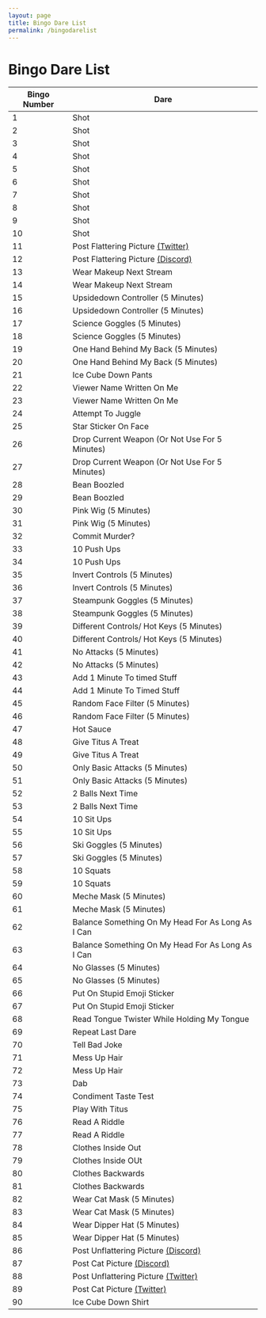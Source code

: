 ```yaml
---
layout: page
title: Bingo Dare List 
permalink: /bingodarelist
---
```


# Bingo Dare List  


Bingo Number | Dare  
------------ | ------------- 
1| Shot 
2 | Shot 
3 | Shot
4| Shot 
5 | Shot 
6 | Shot 
7 | Shot 
8 | Shot 
9 | Shot 
10 | Shot
11 | Post Flattering Picture [(Twitter)](https://twitter.com/home)
12 | Post Flattering Picture [(Discord)](https://discord.gg/uuc8GJATYk)
13 | Wear Makeup Next Stream 
14 | Wear Makeup Next Stream 
15 | Upsidedown Controller (5 Minutes) 
16 | Upsidedown Controller (5 Minutes) 
17 | Science Goggles (5 Minutes) 
18 | Science Goggles (5 Minutes) 
19 | One Hand Behind My Back (5 Minutes) 
20 | One Hand Behind My Back (5 Minutes) 
21 | Ice Cube Down Pants 
22 | Viewer Name Written On Me 
23 | Viewer Name Written On Me 
24 | Attempt To Juggle 
25 | Star Sticker On Face
26 | Drop Current Weapon (Or Not Use For 5 Minutes) 
27 | Drop Current Weapon (Or Not Use For 5 Minutes) 
28 | Bean Boozled 
29 | Bean Boozled 
30 | Pink Wig (5 Minutes) 
31 | Pink Wig (5 Minutes) 
32 | Commit Murder?  
33 | 10 Push Ups 
34 | 10 Push Ups 
35 | Invert Controls (5 Minutes) 
36 | Invert Controls (5 Minutes) 
37 | Steampunk Goggles (5 Minutes) 
38 | Steampunk Goggles (5 Minutes) 
39 | Different Controls/ Hot Keys (5 Minutes) 
40 | Different Controls/ Hot Keys (5 Minutes) 
41 | No Attacks (5 Minutes) 
42 | No Attacks (5 Minutes) 
43 | Add 1 Minute To timed Stuff 
44 | Add 1 Minute To Timed Stuff 
45 | Random Face Filter (5 Minutes) 
46 | Random Face Filter (5 Minutes) 
47 | Hot Sauce 
48 | Give Titus A Treat 
49 | Give Titus A Treat 
50 | Only Basic Attacks (5 Minutes) 
51 | Only Basic Attacks (5 Minutes) 
52 | 2 Balls Next Time 
53 | 2 Balls Next Time 
54 | 10 Sit Ups 
55 | 10 Sit Ups 
56 | Ski Goggles (5 Minutes) 
57 | Ski Goggles (5 Minutes) 
58 | 10 Squats 
59 | 10 Squats 
60 | Meche Mask (5 Minutes) 
61 | Meche Mask (5 Minutes) 
62 | Balance Something On My Head For As Long As I Can 
63 | Balance Something On My Head For As Long As I Can 
64 | No Glasses (5 Minutes) 
65 | No Glasses (5 Minutes) 
66 | Put On Stupid Emoji Sticker 
67 | Put On Stupid Emoji Sticker 
68 | Read Tongue Twister While Holding My Tongue 
69 | Repeat Last Dare 
70 | Tell Bad Joke 
71 | Mess Up Hair  
72 | Mess Up Hair 
73 | Dab 
74 | Condiment Taste Test  
75 | Play With Titus 
76 | Read A Riddle 
77 | Read A Riddle 
78 | Clothes Inside Out 
79 | Clothes Inside OUt 
80 | Clothes Backwards 
81 | Clothes Backwards 
82 | Wear Cat Mask (5 Minutes) 
83 | Wear Cat Mask (5 Minutes) 
84 | Wear Dipper Hat (5 Minutes) 
85 | Wear Dipper Hat (5 Minutes) 
86 | Post Unflattering Picture [(Discord)](https://discord.gg/uuc8GJATYk)
87 | Post Cat Picture [(Discord)](https://discord.gg/uuc8GJATYk)
88 | Post Unflattering Picture [(Twitter)](https://twitter.com/home)
89 | Post Cat Picture [(Twitter)](https://twitter.com/home)
90 | Ice Cube Down Shirt 
